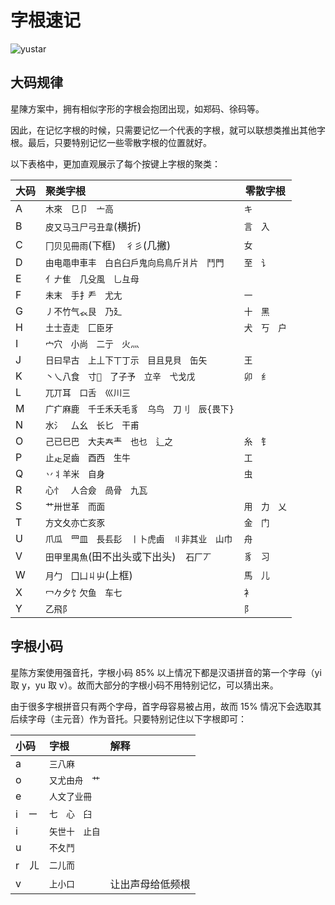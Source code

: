 # 字根速记

![yustar](/yustar.png)

## 大码规律

星陳方案中，拥有相似字形的字根会抱团出现，如郑码、徐码等。

因此，在记忆字根的时候，只需要记忆一个代表的字根，就可以联想类推出其他字根。最后，只要特别记忆一些零散字根的位置就好。

以下表格中，更加直观展示了每个按键上字根的聚类：

| 大码 | 聚类字根                                     | 零散字根   |
| :--- | :------------------------------------------- | ---------- |
| A    | `木來　㔾卩　亠高`                            | `キ`         |
| B    | `皮又马彐尸弓丑韋`(横折)                       | `言　入`     |
| C    | `冂贝见冊雨`(下框)　`彳彡`(几撇)                 | `女`         |
| D    | `由电黽申車丰　白𠂤臼戶鬼向烏鳥斤爿片　鬥門`    | `至　讠`     |
| E    | `亻𠂇隹　几殳風　乚彑母`                        |
| F    | `未末　手扌龵　尤尢`                           | `一`         |
| G    | `丿不竹气𧘇艮　乃廴`                            | `十　黑`     |
| H    | `土士壴走　匚臣牙`                             | `犬　丂　户` |
| I    | `宀穴　小尚　二亍　火灬`                       |
| J    | `日曰早古　上丄下丅丁示　目且見貝　缶矢`       | `王`         |
| K    | `丶乀八食　寸𬺰　了子予　立辛　弋戈戊`          | `卯　纟`     |
| L    | `兀丌耳　口舌　巛川三`                         |
| M    | `广疒麻鹿　千壬禾夭毛豸　乌鸟　刀刂　辰{畏下}` |
| N    | `水氵　厶幺　长匕　干甫`                       |
| O    | `己已巳巴　大夫𡗗龶　也乜　辶之`                | `糸　钅`     |
| P    | `止龰足齒　酉西　生牛`                         | `工`         |
| Q    | `丷丬羊米　自身`                               | `虫`         |
| R    | `心忄　人合僉　咼骨　九瓦`                     |
| S    | `艹卅世革　而面`                               | `用　力　乂` |
| T    | `方文夂亦亡亥豕`                               | `金　门`     |
| U    | `爪瓜　罒皿　長镸髟　丨卜虎鹵　〢非其业　山巾` | `舟`         |
| V    | `田甲里禺魚`(田不出头或下出头)　`石厂丆`         | `豸　习`     |
| W    | `月勹　囗凵丩屮`(上框)                         | `馬　儿`     |
| X    | `冖𠂊夕饣欠鱼　车七`                            | `衤`         |
| Y    | `乙飛阝`                                         | `阝`         |

## 字根小码

星陈方案使用强音托，字根小码 85% 以上情况下都是汉语拼音的第一个字母（yi 取 y，yu 取 v）。故而大部分的字根小码不用特别记忆，可以猜出来。

由于很多字根拼音只有两个字母，首字母容易被占用，故而 15% 情况下会选取其后续字母（主元音）作为音托。只要特别记住以下字根即可：

| 小码  | 字根         | 解释             |
| :---- | :----------- | :--------------- |
| a     | `三八麻`       |                  |
| o     | `又尤由舟　艹` |                  |
| e     | `人文了业冊`   |                  |
| i　ㄧ | `七　心　臼`   |                  |
| i     | `矢世十　止自` |                  |
| u     | `不夂鬥`  |                  |
| r　ㄦ | `二儿而`       |                  |
| v     | `上小口`       | 让出声母给低频根 |
